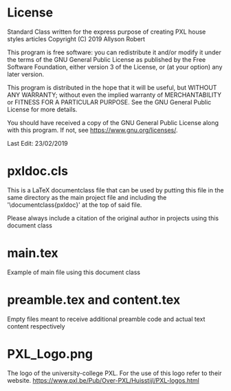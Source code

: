 # License
Standard Class written for the express purpose of creating PXL house styles articles
Copyright (C) 2019  Allyson Robert
 
This program is free software: you can redistribute it and/or modify
it under the terms of the GNU General Public License as published by
the Free Software Foundation, either version 3 of the License, or
(at your option) any later version.
 
This program is distributed in the hope that it will be useful,
but WITHOUT ANY WARRANTY; without even the implied warranty of
MERCHANTABILITY or FITNESS FOR A PARTICULAR PURPOSE.  See the
GNU General Public License for more details.
 
You should have received a copy of the GNU General Public License
along with this program. If not, see <https://www.gnu.org/licenses/>.
 
Last Edit: 23/02/2019

# pxldoc.cls
This is a LaTeX documentclass file that can be used by putting this
file in the same directory as the main project file and including the
'\documentclass{pxldoc}' at the top of said file.

Please always include a citation of the original author in projects 
using this document class

# main.tex
Example of main file using this document class

# preamble.tex and content.tex
Empty files meant to receive additional preamble code and actual text 
content respectively

# PXL_Logo.png
The logo of the university-college PXL. For the use of this logo refer
to their website. https://www.pxl.be/Pub/Over-PXL/Huisstijl/PXL-logos.html
